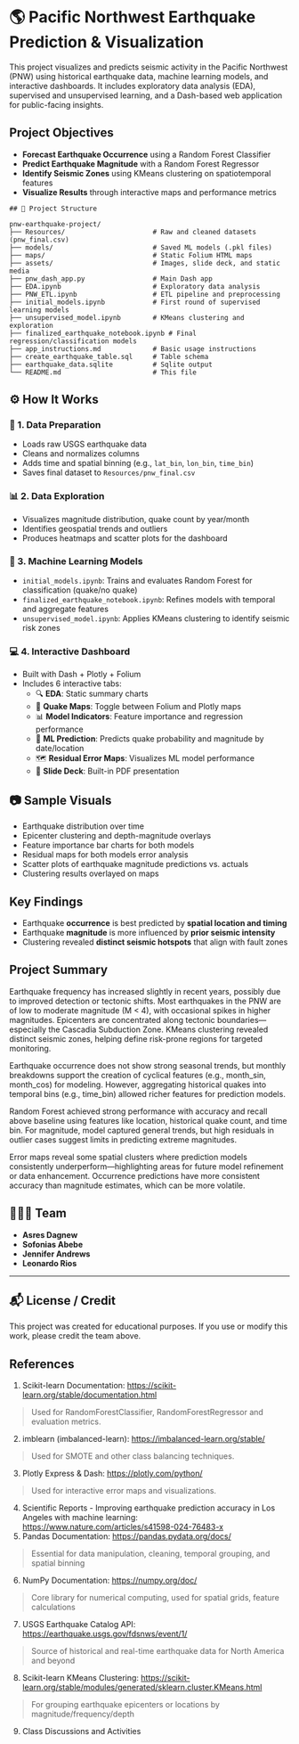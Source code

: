 # 🌎 Pacific Northwest Earthquake Prediction & Visualization 

This project visualizes and predicts seismic activity in the Pacific Northwest (PNW) using historical earthquake data, machine learning models, and interactive dashboards. It includes exploratory data analysis (EDA), supervised and unsupervised learning, and a Dash-based web application for public-facing insights.

## Project Objectives

- **Forecast Earthquake Occurrence** using a Random Forest Classifier  
- **Predict Earthquake Magnitude** with a Random Forest Regressor  
- **Identify Seismic Zones** using KMeans clustering on spatiotemporal features  
- **Visualize Results** through interactive maps and performance metrics  

```
## 📁 Project Structure

pnw-earthquake-project/
├── Resources/                      # Raw and cleaned datasets (pnw_final.csv)
├── models/                         # Saved ML models (.pkl files)
├── maps/                           # Static Folium HTML maps
├── assets/                         # Images, slide deck, and static media
├── pnw_dash_app.py                 # Main Dash app
├── EDA.ipynb                       # Exploratory data analysis
├── PNW_ETL.ipynb                   # ETL pipeline and preprocessing
├── initial_models.ipynb            # First round of supervised learning models
├── unsupervised_model.ipynb        # KMeans clustering and exploration
├── finalized_earthquake_notebook.ipynb # Final regression/classification models
├── app_instructions.md             # Basic usage instructions
├── create_earthquake_table.sql     # Table schema
├── earthquake_data.sqlite          # Sqlite output  
└── README.md                       # This file

```

## ⚙️ How It Works

### 🧼 1. Data Preparation 

- Loads raw USGS earthquake data
- Cleans and normalizes columns
- Adds time and spatial binning (e.g., `lat_bin`, `lon_bin`, `time_bin`)
- Saves final dataset to `Resources/pnw_final.csv`

### 📊 2. Data Exploration 

- Visualizes magnitude distribution, quake count by year/month
- Identifies geospatial trends and outliers
- Produces heatmaps and scatter plots for the dashboard

### 🧠 3. Machine Learning Models

- `initial_models.ipynb`: Trains and evaluates Random Forest for classification (quake/no quake)
- `finalized_earthquake_notebook.ipynb`: Refines models with temporal and aggregate features
- `unsupervised_model.ipynb`: Applies KMeans clustering to identify seismic risk zones

### 💻 4. Interactive Dashboard 

- Built with Dash + Plotly + Folium
- Includes 6 interactive tabs:
  - 🔍 **EDA**: Static summary charts
  - 📌 **Quake Maps**: Toggle between Folium and Plotly maps
  - 📊 **Model Indicators**: Feature importance and regression performance
  - 🔮 **ML Prediction**: Predicts quake probability and magnitude by date/location
  - 🗺️ **Residual Error Maps**: Visualizes ML model performance
  - 📝 **Slide Deck**: Built-in PDF presentation


## 📷 Sample Visuals

- Earthquake distribution over time
- Epicenter clustering and depth-magnitude overlays
- Feature importance bar charts for both models  
- Residual maps for both models error analysis  
- Scatter plots of earthquake magnitude predictions vs. actuals  
- Clustering results overlayed on maps

## Key Findings

- Earthquake **occurrence** is best predicted by **spatial location and timing**  
- Earthquake **magnitude** is more influenced by **prior seismic intensity**  
- Clustering revealed **distinct seismic hotspots** that align with fault zones

## Project Summary

Earthquake frequency has increased slightly in recent years, possibly due to improved detection or tectonic shifts. Most earthquakes in the PNW are of low to moderate magnitude (M < 4), with occasional spikes in higher magnitudes. Epicenters are concentrated along tectonic boundaries—especially the Cascadia Subduction Zone. KMeans clustering revealed distinct seismic zones, helping define risk-prone regions for targeted monitoring. 

Earthquake occurrence does not show strong seasonal trends, but monthly breakdowns support the creation of cyclical features (e.g., month_sin, month_cos) for modeling. However, aggregating historical quakes into temporal bins (e.g., time_bin) allowed richer features for prediction models. 

Random Forest achieved strong performance with accuracy and recall above baseline using features like location, historical quake count, and time bin. For magnitude, model captured general trends, but high residuals in outlier cases suggest limits in predicting extreme magnitudes. 

Error maps reveal some spatial clusters where prediction models consistently underperform—highlighting areas for future model refinement or data enhancement. Occurrence predictions have more consistent accuracy than magnitude estimates, which can be more volatile.

## 🧑‍🤝‍🧑 Team

- **Asres Dagnew**
- **Sofonias Abebe**
- **Jennifer Andrews**
- **Leonardo Rios**

---

## 📬 License / Credit

This project was created for educational purposes. If you use or modify this work, please credit the team above.

## References 
1. Scikit-learn Documentation: https://scikit-learn.org/stable/documentation.html
> Used for RandomForestClassifier, RandomForestRegressor and evaluation metrics.
2. imblearn (imbalanced-learn): https://imbalanced-learn.org/stable/
> Used for SMOTE and other class balancing techniques.
3. Plotly Express & Dash: https://plotly.com/python/
> Used for interactive error maps and visualizations.
4. Scientific Reports - Improving earthquake prediction accuracy in Los Angeles with machine learning:  https://www.nature.com/articles/s41598-024-76483-x
5. Pandas Documentation: https://pandas.pydata.org/docs/
> Essential for data manipulation, cleaning, temporal grouping, and spatial binning
6. NumPy Documentation: https://numpy.org/doc/
> Core library for numerical computing, used for spatial grids, feature calculations
7. USGS Earthquake Catalog API: https://earthquake.usgs.gov/fdsnws/event/1/
> Source of historical and real-time earthquake data for North America and beyond
8. Scikit-learn KMeans Clustering: https://scikit-learn.org/stable/modules/generated/sklearn.cluster.KMeans.html
> For grouping earthquake epicenters or locations by magnitude/frequency/depth
9. Class Discussions and Activities

